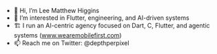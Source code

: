 - 👋 Hi, I’m Lee Matthew Higgins
- 👀 I’m interested in Flutter, engineering, and AI-driven systems
- 🏗️ I run an AI-centric agency focused on Dart, C, Flutter, and agentic systems (www.wearemobilefirst.com)
- 📫 Reach me on Twitter: @depthperpixel

<!---
LeeMatthewHiggins/LeeMatthewHiggins is a ✨ special ✨ repository because its `README.md` (this file) appears on your GitHub profile.
You can click the Preview link to take a look at your changes.
--->

